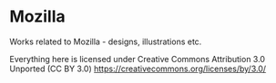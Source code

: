 Mozilla
=======

Works related to Mozilla - designs, illustrations etc.

Everything here is licensed under Creative Commons Attribution 3.0 Unported (CC BY 3.0)
https://creativecommons.org/licenses/by/3.0/

